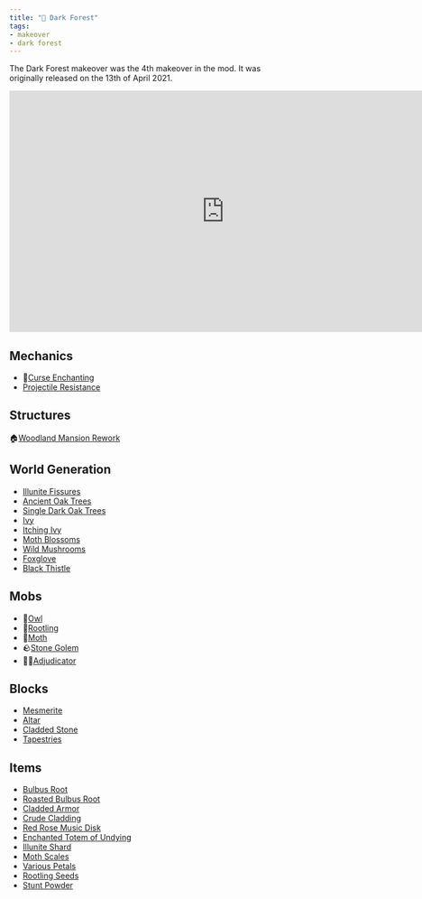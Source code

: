 ```yaml
---
title: "🌳 Dark Forest"
tags:
- makeover
- dark forest
---
```


The Dark Forest makeover was the 4th makeover in the mod. It was originally released on the 13th  of April 2021.

<iframe width="761" height="428" src="https://www.youtube.com/embed/5aQJNwvrX4A" title="Biome Makeover - Dark Forest" frameborder="0" allow="accelerometer; autoplay; clipboard-write; encrypted-media; gyroscope; picture-in-picture; web-share" allowfullscreen></iframe>  

## Mechanics
- 🔮[Curse Enchanting](notes/mechanic/curse_enchanting)
- [Projectile Resistance](notes/mechanic/projectile_resistance)

## Structures
🏠[Woodland Mansion Rework](notes/structure/mansion)

## World Generation
- [Illunite Fissures](notes/generation/illunite_fissues)
- [Ancient Oak Trees](notes/generation/ancient_oak)
- [Single Dark Oak Trees](notes/generation/single_dark_oak)
- [Ivy](notes/block/ivy)
- [Itching Ivy](notes/block/itching_ivy)
- [Moth Blossoms](notes/block/moth_blossom)
- [Wild Mushrooms](notes/block/wild_mushrooms)
- [Foxglove](notes/block/foxglove)
- [Black Thistle](notes/block/black_thistle)

## Mobs
- 🦉[Owl](notes/mob/owl)
- 🥔[Rootling](notes/mob/rootling)
- 🦋[Moth](notes/mob/moth)
- 🪨[Stone Golem](notes/mob/stone_golem)
- 🧙‍♂️[Adjudicator](notes/mob/adjudicator)

## Blocks
- [Mesmerite](notes/block/mesmerite)
- [Altar](notes/block/altar)
- [Cladded Stone](notes/block/cladded_stone)
- [Tapestries](notes/block/tapestries)

## Items
- [Bulbus Root](notes/item/bulbus_root)
- [Roasted Bulbus Root](notes/item/roasted_bulbus_roots)
- [Cladded Armor](notes/item/cladded_armor)
- [Crude Cladding](notes/item/crude_cladding)
- [Red Rose Music Disk](notes/item/discs)
- [Enchanted Totem of Undying](notes/item/enchanted_totem_of_undying)
- [Illunite Shard](notes/item/illunite_shard)
- [Moth Scales](notes/item/moth_scales)
- [Various Petals](notes/item/petals)
- [Rootling Seeds](notes/item/rootling_seeds)
- [Stunt Powder](notes/item/stunt_powder)
